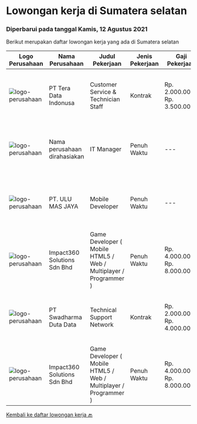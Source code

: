 
  # Lowongan kerja di Sumatera selatan

  ### Diperbarui pada tanggal Kamis, 12 Agustus 2021

  Berikut merupakan daftar lowongan kerja yang ada di Sumatera selatan

  |Logo Perusahaan | Nama Perusahaan | Judul Pekerjaan | Jenis Pekerjaan | Gaji Pekerjaan | Lokasi | Deskripsi | Tanggal diunggah | Pranala |
  | -------------- | --------------- | --------------- | --------- | --------- | -------------- | ------- | ----------- | ----------- |
  |![logo-perusahaan](https://image-service-cdn.seek.com.au/a0bb372251f3200733a3d47ff2480ae6bf58bbc6/ee4dce1061f3f616224767ad58cb2fc751b8d2dc)|PT Tera Data Indonusa|Customer Service & Technician Staff|Kontrak|Rp. 2.000.000-Rp. 3.500.000|Palembang|Deskripsi Pekerjaan: Fast respon dalam menerima keluhan pelanggan. Menerima dan menjawab telepon masuk. Mampu bekerjasama dengan divisi lain termasuk...|Kamis, 05 Agustus 2021|https://www.jobstreet.co.id/id/job/customer-service-technician-staff-3594542?token=0~a36ec88a-3867-46fc-8a7e-ebb9c8e37b03&sectionRank=1&jobId=jobstreet-id-job-3594542|
|![logo-perusahaan](https://us.123rf.com/450wm/pavelstasevich/pavelstasevich1811/pavelstasevich181101027/112815900-stock-vector-no-image-available-icon-flat-vector.jpg?ver=6)|Nama perusahaan dirahasiakan|IT Manager|Penuh Waktu|---|Bali|Pendidikan minimal S1 segala jurusan Memiliki pengetahuan mengenai PHP dan bahasa pemrograman lainnya atau menguasai jaringan Gaji negotiable...|Senin, 02 Agustus 2021|https://www.jobstreet.co.id/id/job/it-manager-3590361?token=0~a36ec88a-3867-46fc-8a7e-ebb9c8e37b03&sectionRank=2&jobId=jobstreet-id-job-3590361|
|![logo-perusahaan](https://image-service-cdn.seek.com.au/1405be8215839eb84bc711d366a5c03b90052b4d/ee4dce1061f3f616224767ad58cb2fc751b8d2dc)|PT. ULU MAS JAYA|Mobile Developer|Penuh Waktu|---|Tangerang|Mobile DeveloperPT. ULU MAS JAYARequirements : Design and develop a mobile application (Android &amp; iOS). Experienced in developing Android / IOS at...|Jumat, 23 Juli 2021|https://www.jobstreet.co.id/id/job/mobile-developer-3584224?token=0~a36ec88a-3867-46fc-8a7e-ebb9c8e37b03&sectionRank=3&jobId=jobstreet-id-job-3584224|
|![logo-perusahaan](https://image-service-cdn.seek.com.au/06b729438205195a03d4bcec08ce1ddd5d9c1576/ee4dce1061f3f616224767ad58cb2fc751b8d2dc)|Impact360 Solutions Sdn Bhd|Game Developer ( Mobile HTML5 / Web / Multiplayer / Programmer )|Penuh Waktu|Rp. 4.000.000-Rp. 8.000.000|Aceh|We are hiring remote HTML5 game developers from all parts of Indonesia. If you have real experience building HTML5 games or applications, you're...|Kamis, 22 Juli 2021|https://www.jobstreet.co.id/id/job/game-developer-mobile-html5-web-multiplayer-programmer-4618301/origin/my?token=0~a36ec88a-3867-46fc-8a7e-ebb9c8e37b03&sectionRank=4&jobId=jobstreet-my-job-4618301|
|![logo-perusahaan](https://image-service-cdn.seek.com.au/c9726dd48637f2122e69fa4f05bdeddb6166e3b5/ee4dce1061f3f616224767ad58cb2fc751b8d2dc)|PT Swadharma Duta Data|Technical Support Network|Kontrak|Rp. 2.000.000-Rp. 4.000.000|Jakarta Raya|Persyaratan Umum :1.	Usia Maksimal 30 Tahun2.	Pendidikan min S1 T.Informatika/T.Komputer3.	IPK min. 2,754.	Berpengalaman, pada bidang yang sama...|Kamis, 15 Juli 2021|https://www.jobstreet.co.id/id/job/technical-support-network-3578716?token=0~a36ec88a-3867-46fc-8a7e-ebb9c8e37b03&sectionRank=5&jobId=jobstreet-id-job-3578716|
|![logo-perusahaan](https://image-service-cdn.seek.com.au/06b729438205195a03d4bcec08ce1ddd5d9c1576/ee4dce1061f3f616224767ad58cb2fc751b8d2dc)|Impact360 Solutions Sdn Bhd|Game Developer ( Mobile HTML5 / Web / Multiplayer / Programmer )|Penuh Waktu|Rp. 4.000.000-Rp. 8.000.000|Aceh|We are hiring remote HTML5 game developers from all parts of Indonesia. If you have real experience building HTML5 games or applications, you're...|Jumat, 16 Juli 2021|https://www.jobstreet.co.id/id/job/game-developer-mobile-html5-web-multiplayer-programmer-4614896/origin/my?token=0~a36ec88a-3867-46fc-8a7e-ebb9c8e37b03&sectionRank=6&jobId=jobstreet-my-job-4614896|


  [Kembali ke daftar lowongan kerja 🔙](../README.md#daftar-lowongan-kerja)
  